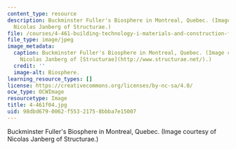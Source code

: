 ```yaml
---
content_type: resource
description: Buckminster Fuller's Biosphere in Montreal, Quebec. (Image courtesy of
  Nicolas Janberg of Structurae.)
file: /courses/4-461-building-technology-i-materials-and-construction-fall-2004/98dbd6790062f55321758bbba7e15007_4-461f04.jpg
file_type: image/jpeg
image_metadata:
  caption: Buckminster Fuller's Biosphere in Montreal, Quebec. (Image courtesy of
    Nicolas Janberg of [Structurae](http://www.structurae.net/).)
  credit: ''
  image-alt: Biosphere.
learning_resource_types: []
license: https://creativecommons.org/licenses/by-nc-sa/4.0/
ocw_type: OCWImage
resourcetype: Image
title: 4-461f04.jpg
uid: 98dbd679-0062-f553-2175-8bbba7e15007
---
```

Buckminster Fuller's Biosphere in Montreal, Quebec. (Image courtesy of Nicolas Janberg of Structurae.)
